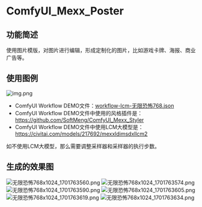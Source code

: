 # ComfyUI_Mexx_Poster

## 功能简述

使用图片模版，对图片进行编辑，形成定制化的图片，比如游戏卡牌、海报、商业广告等。

## 使用图例

![img.png](image/img.png)

- ComfyUI Workflow DEMO文件：[workflow-lcm-无限恐怖768.json](workflow-lcm-%E6%97%A0%E9%99%90%E6%81%90%E6%80%96768.json)
- ComfyUI Workflow DEMO文件中使用的风格插件是：https://github.com/SoftMeng/ComfyUI_Mexx_Styler
- ComfyUI Workflow DEMO文件中使用LCM大模型是：https://civitai.com/models/217692/mexxldimsdxllcm2

如不使用LCM大模型，那么需要调整采样器和采样器的执行步数。

## 生成的效果图

![无限恐怖768x1024_1701763560.png](demo%2F%E6%97%A0%E9%99%90%E6%81%90%E6%80%96768x1024_1701763560.png)
![无限恐怖768x1024_1701763574.png](demo%2F%E6%97%A0%E9%99%90%E6%81%90%E6%80%96768x1024_1701763574.png)
![无限恐怖768x1024_1701763590.png](demo%2F%E6%97%A0%E9%99%90%E6%81%90%E6%80%96768x1024_1701763590.png)
![无限恐怖768x1024_1701763605.png](demo%2F%E6%97%A0%E9%99%90%E6%81%90%E6%80%96768x1024_1701763605.png)
![无限恐怖768x1024_1701763619.png](demo%2F%E6%97%A0%E9%99%90%E6%81%90%E6%80%96768x1024_1701763619.png)
![无限恐怖768x1024_1701763634.png](demo%2F%E6%97%A0%E9%99%90%E6%81%90%E6%80%96768x1024_1701763634.png)